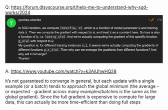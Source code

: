 Q: https://forum.dlsyscourse.org/t/help-me-to-understand-why-sgd-works/2024
![](files/sdg-question.png)

A: https://www.youtube.com/watch?v=k3AiUhwHQ28

it’s not guaranteed to converge in general, but each update with a single example (or a batch) tends to approach the global minimum (the average - or expected - gradient across many examples/batches is the same as the global gradient). Since the full gradient is expensive to compute for large data, this can actually be more time-efficient than doing full steps

